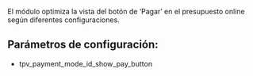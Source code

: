 El módulo optimiza la vista del botón de ‘Pagar’ en el presupuesto online según diferentes configuraciones.

## Parámetros de configuración:
- tpv_payment_mode_id_show_pay_button
